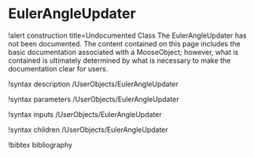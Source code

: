 <!-- MOOSE Documentation Stub: Remove this when content is added. -->

# EulerAngleUpdater

!alert construction title=Undocumented Class
The EulerAngleUpdater has not been documented. The content contained on this page
includes the basic documentation associated with a MooseObject; however, what is contained is
ultimately determined by what is necessary to make the documentation clear for users.

!syntax description /UserObjects/EulerAngleUpdater

!syntax parameters /UserObjects/EulerAngleUpdater

!syntax inputs /UserObjects/EulerAngleUpdater

!syntax children /UserObjects/EulerAngleUpdater

!bibtex bibliography
